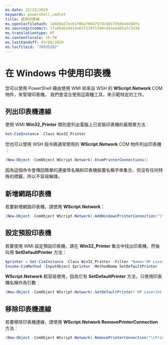 ```yaml
---
ms.date: 12/23/2019
keywords: powershell,cmdlet
title: 使用印表機
ms.openlocfilehash: 1d6b9a57ec61f06af694757dc8017d50b4dd40fe
ms.sourcegitcommit: 1fa89ab20d14a61f139f1394c45aaedd5a7c5438
ms.translationtype: HT
ms.contentlocale: zh-TW
ms.lasthandoff: 03/09/2020
ms.locfileid: "78935202"
---
```

# <a name="working-with-printers-in-windows"></a>在 Windows 中使用印表機

您可以使用 PowerShell 藉由使用 WMI 和來自 WSH 的 **WScript.Network** COM 物件，來管理印表機。 我們會混合使用這兩種工具，來示範特定的工作。

## <a name="listing-printer-connections"></a>列出印表機連線

使用 WMI **Win32_Printer** 類別是列出電腦上已安裝印表機的最簡單方法︰

```powershell
Get-CimInstance -Class Win32_Printer
```

您也可以使用 WSH 指令碼通常使用的 **WScript.Network** COM 物件列出印表機︰

```powershell
(New-Object -ComObject WScript.Network).EnumPrinterConnections()
```

因為這個命令會傳回簡單的連接埠名稱和印表機裝置名稱字串集合，但沒有任何特殊的標籤，所以不容易解譯。

## <a name="adding-a-network-printer"></a>新增網路印表機

若要新增網路印表機，請使用 **WScript.Network**：

```powershell
(New-Object -ComObject WScript.Network).AddWindowsPrinterConnection("\\Printserver01\Xerox5")
```

## <a name="setting-a-default-printer"></a>設定預設印表機

若要使用 WMI 設定預設印表機，請在 **Win32_Printer** 集合中找出印表機，然後叫用 **SetDefaultPrinter** 方法：

```powershell
$printer = Get-CimInstance -Class Win32_Printer -Filter "Name='HP LaserJet 5Si'"
Invoke-CimMethod -InputObject $printer -MethodName SetDefaultPrinter
```

**WScript.Network** 較容易使用，因為它有 **SetDefaultPrinter** 方法，只使用印表機名稱作為引數︰

```powershell
(New-Object -ComObject WScript.Network).SetDefaultPrinter('HP LaserJet 5Si')
```

## <a name="removing-a-printer-connection"></a>移除印表機連線

若要移除印表機連線，請使用 **WScript.Network RemovePrinterConnection** 方法︰

```powershell
(New-Object -ComObject WScript.Network).RemovePrinterConnection("\\Printserver01\Xerox5")
```
